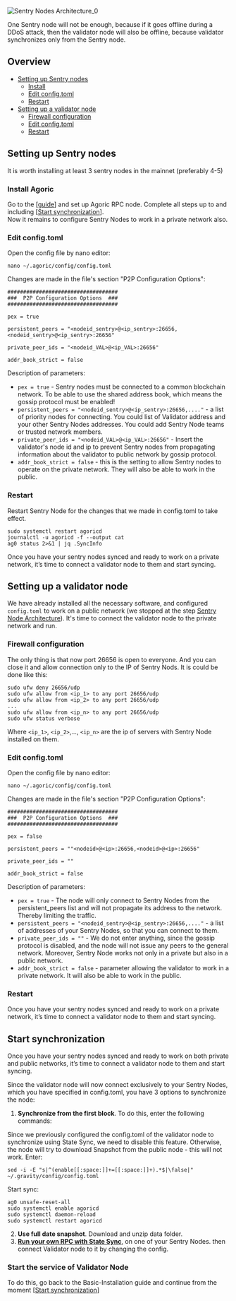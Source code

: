 
![Sentry Nodes Architecture_0](https://user-images.githubusercontent.com/30211801/168467120-3750f104-f65a-440e-8538-95bb9be33d3e.png)

One Sentry node will not be enough, because if it goes offline during a DDoS attack, then the validator node will also be offline, because validator synchronizes only from the Sentry node.
## Overview
- [Setting up Sentry nodes](https://github.com/AlexToTheSun/Validator_Activity/blob/main/Mainnet-Guides/Agoric/Sentry-Node-Architecture.md#setting-up-sentry-nodes)
  - [Install](https://github.com/AlexToTheSun/Validator_Activity/blob/main/Mainnet-Guides/Agoric/Sentry-Node-Architecture.md#install-agoric)
  - [Edit config.toml](https://github.com/AlexToTheSun/Validator_Activity/blob/main/Mainnet-Guides/Agoric/Sentry-Node-Architecture.md#edit-configtoml)
  - [Restart](https://github.com/AlexToTheSun/Validator_Activity/blob/main/Mainnet-Guides/Agoric/Sentry-Node-Architecture.md#restart)
- [Setting up a validator node](https://github.com/AlexToTheSun/Validator_Activity/blob/main/Mainnet-Guides/Agoric/Sentry-Node-Architecture.md#setting-up-a-validator-node)
  - [Firewall configuration](https://github.com/AlexToTheSun/Validator_Activity/blob/main/Mainnet-Guides/Agoric/Sentry-Node-Architecture.md#firewall-configuration)
  - [Edit config.toml](https://github.com/AlexToTheSun/Validator_Activity/blob/main/Mainnet-Guides/Agoric/Sentry-Node-Architecture.md#edit-configtoml-1)
  - [Restart](https://github.com/AlexToTheSun/Validator_Activity/blob/main/Mainnet-Guides/Agoric/Sentry-Node-Architecture.md#restart-1)

## Setting up Sentry nodes
It is worth installing at least 3 sentry nodes in the mainnet (preferably 4-5)
### Install Agoric
Go to the [[guide](https://github.com/AlexToTheSun/Validator_Activity/blob/main/Mainnet-Guides/Agoric/Basic-Installation.md)] and set up Agoric RPC node. Complete all steps up to and including [[Start synchronization](https://github.com/AlexToTheSun/Validator_Activity/blob/main/Mainnet-Guides/Agoric/Basic-Installation.md#start-synchronization)].  
Now it remains to configure Sentry Nodes to work in a private network also.
### Edit config.toml
Open the config file by nano editor:
```
nano ~/.agoric/config/config.toml
```
Changes are made in the file's section "P2P Configuration Options":
```
###################################
###  P2P Configuration Options  ###
###################################

pex = true

persistent_peers = "<nodeid_sentry>@<ip_sentry>:26656,<nodeid_sentry>@<ip_sentry>:26656"

private_peer_ids = "<nodeid_VAL>@<ip_VAL>:26656"

addr_book_strict = false

```
Description of parameters:
- `pex = true` - Sentry nodes must be connected to a common blockchain network. To be able to use the shared address book, which means the gossip protocol must be enabled!
- `persistent_peers = "<nodeid_sentry>@<ip_sentry>:26656,...."` - a list of priority nodes for connecting. You could list of Validator address and your other Sentry Nodes addresses. You could add Sentry Node teams or trusted network members.
- `private_peer_ids = "<nodeid_VAL>@<ip_VAL>:26656"` - Insert the validator's node id and ip to prevent Sentry nodes from propagating information about the validator to public network by gossip protocol.
- `addr_book_strict = false` -  this is the setting to allow Sentry nodes to operate on the private network. They will also be able to work in the public.
### Restart
Restart Sentry Node for the changes that we made in config.toml to take effect.
```
sudo systemctl restart agoricd
journalctl -u agoricd -f --output cat
ag0 status 2>&1 | jq .SyncInfo
```
Once you have your sentry nodes synced and ready to work on a private network, it’s time to connect a validator node to them and start syncing.
## Setting up a validator node
We have already installed all the necessary software, and configured `config.toml` to work on a public network (we stopped at the step [Sentry Node Architecture](https://github.com/AlexToTheSun/Validator_Activity/blob/main/Mainnet-Guides/Agoric/Basic-Installation.md#sentry-node-architecture-recommended)). It's time to connect the validator node to the private network and run.
### Firewall configuration
The only thing is that now port 26656 is open to everyone. And you can close it and allow connection only to the IP of Sentry Nods. It is could be done like this:
```
sudo ufw deny 26656/udp
sudo ufw allow from <ip_1> to any port 26656/udp
sudo ufw allow from <ip_2> to any port 26656/udp
...
sudo ufw allow from <ip_n> to any port 26656/udp
sudo ufw status verbose
```
Where `<ip_1>`, `<ip_2>`,..., `<ip_n>` are the ip of servers with Sentry Node installed on them.
### Edit config.toml
Open the config file by nano editor:
```
nano ~/.agoric/config/config.toml
```
Changes are made in the file's section "P2P Configuration Options":
```
###################################
###  P2P Configuration Options  ###
###################################

pex = false

persistent_peers = ""<nodeid>@<ip>:26656,<nodeid>@<ip>:26656"

private_peer_ids = ""

addr_book_strict = false

```
Description of parameters:
- `pex = true` - The node will only connect to Sentry Nodes from the persistent_peers list and will not propagate its address to the network. Thereby limiting the traffic.
- `persistent_peers = "<nodeid_sentry>@<ip_sentry>:26656,...."` - a list of addresses of your Sentry Nodes, so that you can connect to them.
- `private_peer_ids = ""` - We do not enter anything, since the gossip protocol is disabled, and the node will not issue any peers to the general network. Moreover, Sentry Node works not only in a private but also in a public network.
- `addr_book_strict = false` -  parameter allowing the validator to work in a private network. It will also be able to work in the public.
### Restart
Once you have your sentry nodes synced and ready to work on a private network, it’s time to connect a validator node to them and start syncing.  

## Start synchronization  
Once you have your sentry nodes synced and ready to work on both private and public networks, it’s time to connect a validator node to them and start syncing.  

Since the validator node will now connect exclusively to your Sentry Nodes, which you have specified in config.toml, you have 3 options to synchronize the node:
1) **Synchronize from the first block**. To do this, enter the following commands:  

Since we previously configured the config.toml of the validator node to synchronize using State Sync, we need to disable this feature. Otherwise, the node will try to download Snapshot from the public node - this will not work. Enter:
```
sed -i -E "s|^(enable[[:space:]]+=[[:space:]]+).*$|\false|" ~/.gravity/config/config.toml
```
Start sync:
```
ag0 unsafe-reset-all
sudo systemctl enable agoricd
sudo systemctl daemon-reload
sudo systemctl restart agoricd
```
2) **Use full date snapshot**. Download and unzip data folder.
3) [**Run your own RPC with State Sync**](https://github.com/AlexToTheSun/Validator_Activity/tree/main/State-Sync#how-to-run-your-own-rpc-with-state-sync), on one of your Sentry Nodes. then connect Validator node to it by changing the config. 

### Start the service of Validator Node
To do this, go back to the Basic-Installation guide and continue from the moment [[Start synchronization](https://github.com/AlexToTheSun/Validator_Activity/blob/main/Mainnet-Guides/Agoric/Basic-Installation.md#start-synchronization)]

